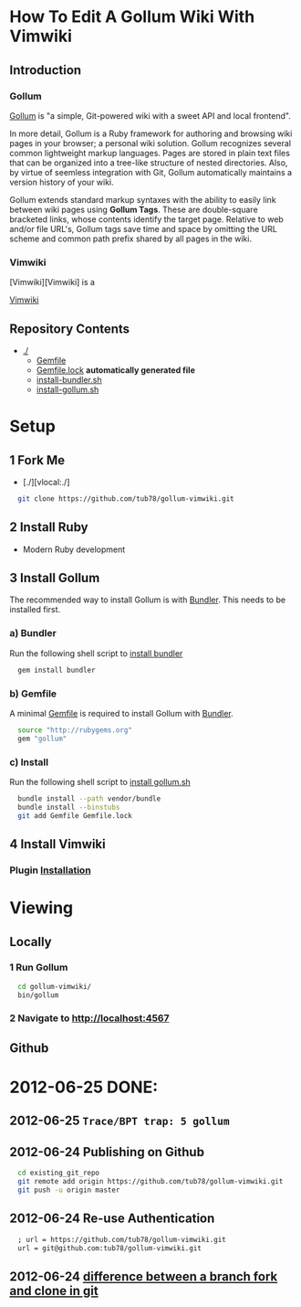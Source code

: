 
# How To Edit A Gollum Wiki With Vimwiki
## Introduction
### Gollum

[Gollum][gollum] is "a simple, Git-powered wiki with a sweet API and local frontend".

[gollum]: https://github.com/github/gollum

In more detail, Gollum is a Ruby framework for authoring and browsing wiki pages in your browser; a personal wiki solution.  Gollum recognizes several common lightweight markup languages.  Pages are stored in plain text files that can be organized into a tree-like structure of nested directories.  Also, by virtue of seemless integration with Git, Gollum automatically maintains a version history of your wiki.

Gollum extends standard markup syntaxes with the ability to easily link between wiki pages using **Gollum Tags**.  These are double-square bracketed links, whose contents identify the target page.  Relative to web and/or file URL's, Gollum tags save time and space by omitting the URL scheme and common path prefix shared by all pages in the wiki.

### Vimwiki

[Vimwiki][Vimwiki] is a

[Vimwiki](http://code.google.com/p/vimwiki/wiki/Installation)


## Repository Contents


 * [./][dotslash]
   * [Gemfile][Gemfile]
   * [Gemfile.lock][Gemfile-lock] **automatically generated file**
   * [install-bundler.sh][install-bundler.sh]
   * [install-gollum.sh][install-gollum.sh]

[dotslash]: ./
[Gemfile]: Gemfile
[Gemfile-lock]: Gemfile.lock
[install-bundler.sh]: install-bundler.sh
[install-gollum.sh]: install-gollum.sh








# Setup
## 1 Fork Me

 * [./][vlocal:./]

``` bash
  git clone https://github.com/tub78/gollum-vimwiki.git
```

## 2 Install Ruby

 * Modern Ruby development

## 3 Install Gollum

The recommended way to install Gollum is with [Bundler][Bundler].  This needs to be installed first.

[Bundler]: http://gembundler.com/

### a) Bundler

Run the following shell script to [install bundler][install-bundler.sh]

``` bash
  gem install bundler
```

### b) Gemfile

A minimal [Gemfile][Gemfile] is required to install Gollum with [Bundler][Bundler].

``` bash
  source "http://rubygems.org"
  gem "gollum"
```

### c) Install 

Run the following shell script to [install gollum.sh][install-gollum.sh]

``` bash
  bundle install --path vendor/bundle
  bundle install --binstubs
  git add Gemfile Gemfile.lock
```



## 4 Install Vimwiki
### Plugin [Installation](http://code.google.com/p/vimwiki/wiki/Installation)






# Viewing 

## Locally

### 1 Run Gollum

``` bash
  cd gollum-vimwiki/
  bin/gollum
```

### 2 Navigate to [http://localhost:4567](http://localhost:4567)


## Github





# 2012-06-25 DONE:

## 2012-06-25 `Trace/BPT trap: 5 gollum`


## 2012-06-24 Publishing on Github

``` bash
  cd existing_git_repo
  git remote add origin https://github.com/tub78/gollum-vimwiki.git
  git push -u origin master
```

## 2012-06-24 Re-use Authentication

``` bash
  ; url = https://github.com/tub78/gollum-vimwiki.git
  url = git@github.com:tub78/gollum-vimwiki.git
```


## 2012-06-24 [difference between a branch fork and clone in git](http://stackoverflow.com/questions/3329943/difference-between-a-branch-fork-and-clone-in-git)




